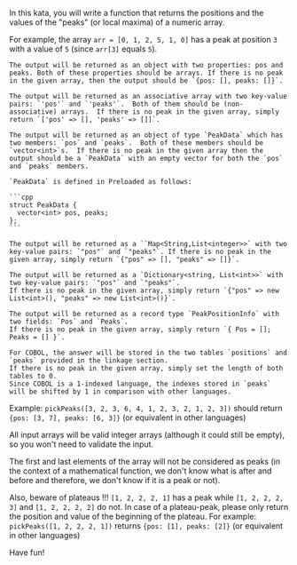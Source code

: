 In this kata, you will write a function that returns the positions and the values of the "peaks" (or local maxima) of a numeric array.

For example, the array `arr = [0, 1, 2, 5, 1, 0]` has a peak at position `3` with a value of `5` (since `arr[3]` equals `5`).

~~~if-not:php,cpp,java,csharp,fsharp
The output will be returned as an object with two properties: pos and peaks. Both of these properties should be arrays. If there is no peak in the given array, then the output should be `{pos: [], peaks: []}`.
~~~
~~~if:php
The output will be returned as an associative array with two key-value pairs: `'pos'` and `'peaks'`.  Both of them should be (non-associative) arrays.  If there is no peak in the given array, simply return `['pos' => [], 'peaks' => []]`.
~~~
~~~if:cpp
The output will be returned as an object of type `PeakData` which has two members: `pos` and `peaks`.  Both of these members should be `vector<int>`s.  If there is no peak in the given array then the output should be a `PeakData` with an empty vector for both the `pos` and `peaks` members.

`PeakData` is defined in Preloaded as follows:

```cpp
struct PeakData {
  vector<int> pos, peaks;
};
```
~~~
~~~if:java
The output will be returned as a ``Map<String,List<integer>>` with two key-value pairs: `"pos"` and `"peaks"`. If there is no peak in the given array, simply return `{"pos" => [], "peaks" => []}`.
~~~
~~~if:csharp
The output will be returned as a `Dictionary<string, List<int>>` with two key-value pairs: `"pos"` and `"peaks"`. 
If there is no peak in the given array, simply return `{"pos" => new List<int>(), "peaks" => new List<int>()}`.
~~~
~~~if:fsharp
The output will be returned as a record type `PeakPositionInfo` with two fields: `Pos` and `Peaks`. 
If there is no peak in the given array, simply return `{ Pos = []; Peaks = [] }`.
~~~
~~~if:cobol
For COBOL, the answer will be stored in the two tables `positions` and `peaks` provided in the linkage section. 
If there is no peak in the given array, simply set the length of both tables to 0.
Since COBOL is a 1-indexed language, the indexes stored in `peaks`  will be shifted by 1 in comparison with other languages.
~~~

Example: `pickPeaks([3, 2, 3, 6, 4, 1, 2, 3, 2, 1, 2, 3])` should return `{pos: [3, 7], peaks: [6, 3]}` (or equivalent in other languages)

All input arrays will be valid integer arrays (although it could still be empty), so you won't need to validate the input.

The first and last elements of the array will not be considered as peaks (in the context of a mathematical function, we don't know what is after and before and therefore, we don't know if it is a peak or not).

Also, beware of plateaus !!! `[1, 2, 2, 2, 1]` has a peak while `[1, 2, 2, 2, 3]` and `[1, 2, 2, 2, 2]` do not. In case of a plateau-peak, please only return the position and value of the beginning of the plateau. For example: 
`pickPeaks([1, 2, 2, 2, 1])` returns `{pos: [1], peaks: [2]}` (or equivalent in other languages)

Have fun!